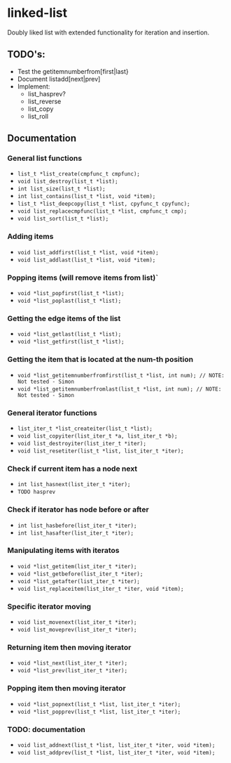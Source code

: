 # linked-list

Doubly liked list with extended functionality for iteration and insertion.

## TODO's:
* Test the getitemnumberfrom[first|last}
* Document listadd[next|prev]
* Implement: 
	* list_hasprev?
	* list_reverse
	* list_copy
	* list_roll

## Documentation

### General list functions

* `list_t *list_create(cmpfunc_t cmpfunc);`
* `void list_destroy(list_t *list);`
* `int list_size(list_t *list);`
* `int list_contains(list_t *list, void *item);`
* `list_t *list_deepcopy(list_t *list, cpyfunc_t cpyfunc);`
* `void list_replacecmpfunc(list_t *list, cmpfunc_t cmp);`
* `void list_sort(list_t *list);`

### Adding items
* `void list_addfirst(list_t *list, void *item);`
* `void list_addlast(list_t *list, void *item);`

### Popping items (will remove items from list)`
* `void *list_popfirst(list_t *list);`
* `void *list_poplast(list_t *list);`

### Getting the edge items of the list
* `void *list_getlast(list_t *list);`
* `void *list_getfirst(list_t *list);`

### Getting the item that is located at the num-th position
* `void *list_getitemnumberfromfirst(list_t *list, int num); // NOTE: Not tested - Simon`
* `void *list_getitemnumberfromlast(list_t *list, int num); // NOTE: Not tested - Simon`

### General iterator functions
* `list_iter_t *list_createiter(list_t *list);`
* `void list_copyiter(list_iter_t *a, list_iter_t *b);`
* `void list_destroyiter(list_iter_t *iter);`
* `void list_resetiter(list_t *list, list_iter_t *iter);`

### Check if current item has a node next
* `int list_hasnext(list_iter_t *iter);`
* `TODO hasprev`

### Check if iterator has node before or after
* `int list_hasbefore(list_iter_t *iter);`
* `int list_hasafter(list_iter_t *iter);`

### Manipulating items with iteratos
* `void *list_getitem(list_iter_t *iter);`
* `void *list_getbefore(list_iter_t *iter);`
* `void *list_getafter(list_iter_t *iter);`
* `void list_replaceitem(list_iter_t *iter, void *item);`

### Specific iterator moving
* `void list_movenext(list_iter_t *iter);`
* `void list_moveprev(list_iter_t *iter);`

### Returning item then moving iterator
* `void *list_next(list_iter_t *iter);`
* `void *list_prev(list_iter_t *iter);`

### Popping item then moving iterator
* `void *list_popnext(list_t *list, list_iter_t *iter);`
* `void *list_popprev(list_t *list, list_iter_t *iter);`

### TODO: documentation
* `void list_addnext(list_t *list, list_iter_t *iter, void *item);`
* `void list_addprev(list_t *list, list_iter_t *iter, void *item);`
